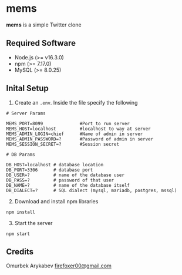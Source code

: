 # mems

**mems** is a simple Twitter clone

## Required Software

* Node.js (>= v16.3.0)
* npm (>= 7.17.0)
* MySQL (>= 8.0.25)

## Inital Setup

1. Create an `.env`. Inside the
file specify the following

```
# Server Params

MEMS_PORT=8099              #Port to run server 
MEMS_HOST=localhost         #localhost to way at server
MEMS_ADMIN_LOGIN=chief      #Name of admin in server
MEMS_ADMIN_PASSWORD=?       #Password of admin in server
MEMS_SESSION_SECRET=?       #Session secret

# DB Params

DB_HOST=localhost # database location
DB_PORT=3306      # database port
DB_USER=?         # name of the database user
DB_PASS=?         # password of that user
DB_NAME=?         # name of the database itself
DB_DIALECT=?      # SQL dialect (mysql, mariadb, postgres, mssql)
```

2. Download and install npm libraries

```
npm install
```

3. Start the server

```
npm start
```

## Credits

Omurbek Arykabev <firefoxer00@gmail.com>